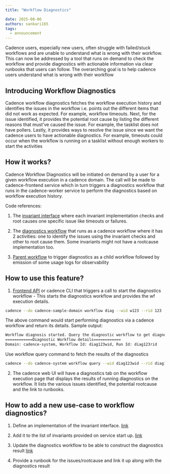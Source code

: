 ```yaml
---
title: "Workflow Diagnostics"

date: 2025-08-06
authors: sankari165
tags:
  - announcement
---
```


Cadence users, especially new users, often struggle with failed/stuck workflows and are unable to understand what is wrong with their workflow. This can now be addressed by a tool that runs on demand to check the workflow and provide diagnostics with actionable information via clear runbooks that users can follow. The overarching goal is to help cadence users understand what is wrong with their workflow

<!-- truncate -->

## Introducing Workflow Diagnostics

Cadence workflow diagnostics fetches the workflow execution history and identifies the issues in the workflow i.e. points out the different items that did not work as expected. For example, workflow timeouts. Next, for the issue identified, it provides the potential root cause by listing the different reasons that must've caused the issue. For example, the tasklist does not have pollers. Lastly, it provides ways to resolve the issue since we want the cadence users to have actionable diagnostics. For example, timeouts could occur when the workflow is running on a tasklist without enough workers to start the activities

## How it works?

Cadence Workflow Diagnostics will be initiated on demand by a user for a given workflow execution in a cadence domain. The call will be made to cadence-frontend service which in turn triggers a diagnostics workflow that runs in the cadence-worker service to perform the diagnostics based on workflow execution history.

Code references:

1. The [invariant interface](https://github.com/cadence-workflow/cadence/tree/master/service/worker/diagnostics/invariant) where each invariant implementation checks and root causes one specific issue like timeouts or failures.

2. The [diagnostics workflow](https://github.com/cadence-workflow/cadence/blob/master/service/worker/diagnostics/workflow.go) that runs as a cadence workflow where it has 2 activities: one to identify the issues using the invariant checks and other to root cause them. Some invariants might not have a rootcause implementation too.

3. [Parent workflow](https://github.com/cadence-workflow/cadence/blob/master/service/worker/diagnostics/parent_workflow.go) to trigger diagnostics as a child workflow followed by emission of some usage logs for observability

## How to use this feature?

1. [Frontend API](https://github.com/cadence-workflow/cadence/blob/master/service/frontend/api/interface.go#L47) or cadence CLI that triggers a call to start the diagnostics workflow - This starts the diagnostics workflow and provides the wf execution details.

```bash
cadence --do cadence-sample-domain workflow diag --wid w123 --rid 123
```

The above command would start performing diagnostics via a cadence workflow and return its details. Sample output:

```bash
Workflow diagnosis started. Query the diagnostic workflow to get diagnostics report.
============Diagnostic Workflow details============
Domain: cadence-system, Workflow Id: diag123wid, Run Id: diag123rid
```

Use workflow query command to fetch the results of the diagnostics

```bash
cadence --do cadence-system workflow query --wid diag123wid --rid diag123rid --qt query-diagnostics-report
```

2. The cadence web UI will have a diagnostics tab on the workflow execution page that displays the results of running diagnostics on the workflow. It lists the various issues identified, the potential rootcause and the link to runbooks.

## How to add a new use-case to workflow diagnostics?

1. Define an implementation of the invariant interface. [link](https://github.com/cadence-workflow/cadence/tree/master/service/worker/diagnostics/invariant/failure)

2. Add it to the list of invariants provided on service start up. [link](https://github.com/cadence-workflow/cadence/blob/master/cmd/server/cadence/server.go#L265)

3. Update the diagnostics workflow to be able to construct the diagnostics result [link](https://github.com/cadence-workflow/cadence/blob/master/service/worker/diagnostics/workflow.go#L201)

4. Provide a runbook for the issues/rootcause and link it up along with the diagnostics result
